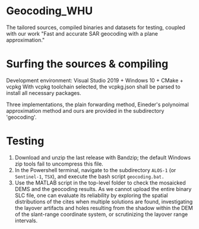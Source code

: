# Geocoding_WHU
The tailored sources, compiled binaries and datasets for testing, coupled with our work "Fast and accurate SAR geocoding with a plane approximation."

# Surfing the sources & compiling
Development environment: Visual Studio 2019 + Windows 10 + CMake + vcpkg
With vcpkg toolchain selected, the vcpkg.json shall be parsed to install all necessary packages.

Three implementations, the plain forwarding method, Eineder's polynoimal approximation method and ours are provided in the subdirectory 'geocoding'. 

# Testing
1. Download and unzip the last release with Bandzip; the default Windows zip tools fail to uncompress this file.
2. In the Powershell terminal, navigate to the subdirectory `ALOS-1` (or `Sentinel-1`, `TSX`), and execute the bash script `geocoding.bat.`
3. Use the MATLAB script in the top-level folder to check the mosaicked DEMS and the geocoding results. As we cannot upload the entire binary SLC file, one can evaluate its reliability by exploring the spatial distributions of the cites when multiple solutions are found, investigating the layover artifacts and holes resulting from the shadow within the DEM of the slant-range coordinate system, or scrutinizing the layover range intervals.

